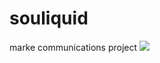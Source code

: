 # souliquid
marke communications project
<img src="http://www.soliquid.in/images/soliquid-logo.jpg" />
